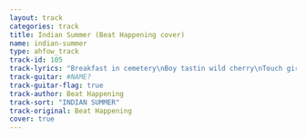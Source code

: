 ```yaml
---
layout: track
categories: track
title: Indian Summer (Beat Happening cover)
name: indian-summer
type: ahfow_track
track-id: 105
track-lyrics: "Breakfast in cemetery\nBoy tastin wild cherry\nTouch girl, apple blossom\nJust a boy playin possum\n\nWe'll come back for Indian Summer\nWe'll come back for Indian Summer\nWe'll come back for Indian Summer\nAnd go our seperate ways\n\nWhat is that cheerful sound?\nRain fallin on the ground\nWe'll wear a jolly crown\nBuckle up, we're wayward bound\n\nWe'll come back for Indian Summer\nWe'll come back for Indian Summer\nWe'll come back for Indian Summer\nAnd go our seperate ways\n\nMotorbike to cemetery\nPicnic on wild berries\nFrench toast with molasses\nCroquet and Baked Alaskas\n\nWe'll come back for Indian Summer\nWe'll come back for Indian Summer\nWe'll come back for Indian Summer\nAnd go our seperate ways\n\nCover me with rain\nWalk me down the lane\nI'll drink from your drain\nWe will never change\nNo matter what they say"
track-guitar: #NAME?
track-guitar-flag: true
track-author: Beat Happening
track-sort: "INDIAN SUMMER"
track-original: Beat Happening
cover: true
---
```

